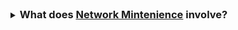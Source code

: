 <!-- ---
What does Network Support involve?

---


- Site Survey
- Wi-Fi
- Ethernet
- Coax
- Fiber
- RF
- And much more! -->

<details class="dropdown_body" style="cursor:pointer">
	<summary><h3 style="display:inline"> What does <a href="URL">Network Mintenience</a> involve?</h3></summary>

	 <li>Site Survey</li>
	<li>Ethernet</li>
	<li>Wi-Fi</li>
	<li>Bluetooth</li>
	<li>Coax</li>
	<li>Fiber</li>
	<li>RF</li>
	<li>And much more!</li>
	</details><br></br>
